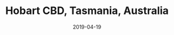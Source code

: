 ---
title: Hobart CBD, Tasmania, Australia
date: 2019-04-19
countries:
  - Australia
resources:
  - src: feature.jpg
    params: 
      weight: 0
  - src: DSCF3390.jpg
    params: 
      weight: 1
  - src: DSCF3362.jpg
    params: 
      weight: 2
  - src: DSCF3384.jpg
    params: 
      weight: 3
  - src: DSCF3389.jpg
    params: 
      weight: 4
  - src: DSCF3395.jpg
    params: 
      weight: 5
  - src: DSCF3398.jpg
    params: 
      weight: 6
  - src: DSCF3320.jpg
    params: 
      weight: 7
---
